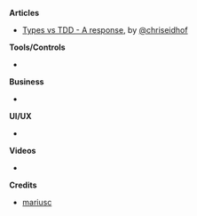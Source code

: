 
**Articles**

* [Types vs TDD - A response](http://chris.eidhof.nl/post/types-vs-tdd/), by [@chriseidhof](http://www.twitter.com/chriseidhof/)


**Tools/Controls**

*

**Business**

*

**UI/UX**

*

**Videos**

*

**Credits**

* [mariusc](https://github.com/mariusc)
